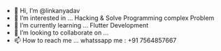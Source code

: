 - 👋 Hi, I’m @linkanyadav
- 👀 I’m interested in ... Hacking & Solve Programming complex Problem
- 🌱 I’m currently learning ... Flutter Development
- 💞️ I’m looking to collaborate on ...
- 📫 How to reach me ... whatssapp me : +91 7564857667

<!---
linkanyadav/linkanyadav is a ✨ special ✨ repository because its `README.md` (this file) appears on your GitHub profile.
You can click the Preview link to take a look at your changes.
--->
